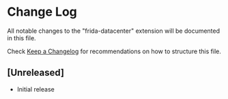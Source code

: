 # Change Log

All notable changes to the "frida-datacenter" extension will be documented in this file.

Check [Keep a Changelog](http://keepachangelog.com/) for recommendations on how to structure this file.

## [Unreleased]

- Initial release